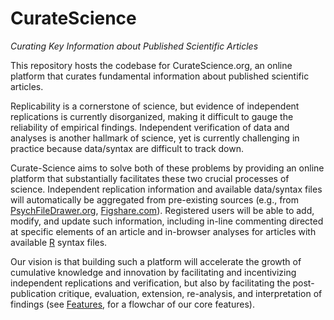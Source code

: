 CurateScience
=============
<i>Curating Key Information about Published Scientific Articles</i>

<p>This repository hosts the codebase for CurateScience.org, an online platform that curates fundamental information about published scientific articles. </p>

<p>
              Replicability is a cornerstone of science, but evidence of independent replications is currently disorganized, making it difficult to gauge the reliability of empirical findings. Independent verification of data and analyses is another hallmark of science, yet is currently challenging in practice because data/syntax are difficult to track down.
            </p>
            <p>
              Curate-Science aims to solve both of these problems by providing an online platform that substantially facilitates these two crucial processes of science. Independent replication information and available data/syntax files will automatically be aggregated from pre-existing sources (e.g., from <a href="http://PsychFileDrawer.org">PsychFileDrawer.org</a>, <a href="http://www.figshare.com">Figshare.com</a>). Registered users will be able to add, modify, and update such information, including in-line commenting directed at specific elements of an article and in-browser analyses for articles with available <a href="http://en.wikipedia.org/wiki/R_(programming_language)">R</a> syntax files.
            </p>
            <p>
              Our vision is that building such a platform will accelerate the growth of cumulative knowledge and innovation by facilitating and incentivizing independent replications and verification, but also by facilitating the post-publication critique, evaluation, extension, re-analysis, and interpretation of findings (see <a href="#section-3">Features</a>, for a flowchar of our core features).
          </p>
			

